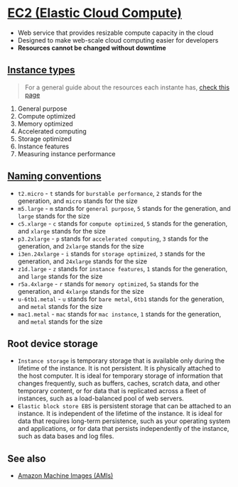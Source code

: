 # [EC2 (Elastic Cloud Compute)](https://aws.amazon.com/ec2/)

- Web service that provides resizable compute capacity in the cloud
- Designed to make web-scale cloud computing easier for developers
- **Resources cannot be changed without downtime**

## [Instance types](https://aws.amazon.com/ec2/instance-types)

> For a general guide about the resources each instante has, [check this page](https://instances.vantage.sh)

1. General purpose
2. Compute optimized
3. Memory optimized
4. Accelerated computing
5. Storage optimized
6. Instance features
7. Measuring instance performance

## [Naming conventions](https://docs.aws.amazon.com/ec2/latest/instancetypes/instance-type-names.html)

- `t2.micro` - `t` stands for `burstable performance`, `2` stands for the generation, and `micro` stands for the size
- `m5.large` - `m` stands for `general purpose`, `5` stands for the generation, and `large` stands for the size
- `c5.xlarge` - `c` stands for `compute optimized`, `5` stands for the generation, and `xlarge` stands for the size
- `p3.2xlarge` - `p` stands for `accelerated computing`, `3` stands for the generation, and `2xlarge` stands for the size
- `i3en.24xlarge` - `i` stands for `storage optimized`, `3` stands for the generation, and `24xlarge` stands for the size
- `z1d.large` - `z` stands for `instance features`, `1` stands for the generation, and `large` stands for the size
- `r5a.4xlarge` - `r` stands for `memory optimized`, `5a` stands for the generation, and `4xlarge` stands for the size
- `u-6tb1.metal` - `u` stands for `bare metal`, `6tb1` stands for the generation, and `metal` stands for the size
- `mac1.metal` - `mac` stands for `mac instance`, `1` stands for the generation, and `metal` stands for the size

## Root device storage

- `Instance storage` is temporary storage that is available only during the lifetime of the instance. It is not persistent. It is physically attached to the host computer. It is ideal for temporary storage of information that changes frequently, such as buffers, caches, scratch data, and other temporary content, or for data that is replicated across a fleet of instances, such as a load-balanced pool of web servers.
- `Elastic block store EBS` is persistent storage that can be attached to an instance. It is independent of the lifetime of the instance. It is ideal for data that requires long-term persistence, such as your operating system and applications, or for data that persists independently of the instance, such as data bases and log files.

## See also

- [Amazon Machine Images (AMIs)](../ami.md)
